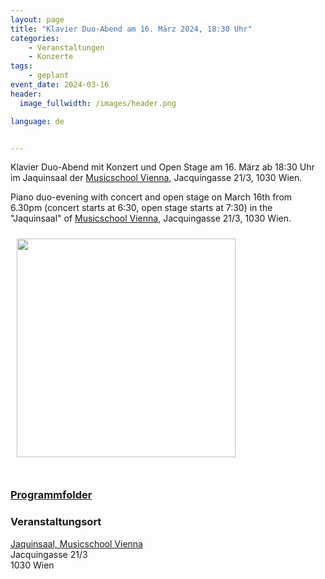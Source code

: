 ```yaml
---
layout: page
title: "Klavier Duo-Abend am 16. März 2024, 18:30 Uhr"
categories:
    - Veranstaltungen
    - Konzerte
tags:
    - geplant
event_date: 2024-03-16
header:
  image_fullwidth: /images/header.png

language: de


---
```



Klavier Duo-Abend mit Konzert und Open Stage am 16. März ab 18:30 Uhr im Jaquinsaal der [Musicschool Vienna](https://www.musicschoolvienna.com/), Jacquingasse 21/3, 1030 Wien.

Piano duo-evening with concert and open stage on March 16th from 6.30pm (concert starts at 6:30, open stage starts at 7:30) in the "Jaquinsaal" of [Musicschool Vienna](https://www.musicschoolvienna.com/), Jacquingasse 21/3, 1030 Wien.

<a href="/images/poster-2024-03-16.png"><img src="/images/poster-2024-03-16.png" style="float:left;" width="350px" hspace="10" vspace="10"></a>


<div style="clear: both;">&nbsp;</div>

### [Programmfolder](/files/2024-03-16-programm.pdf)

### Veranstaltungsort

<a href="https://www.arco-wien.at/">Jaquinsaal, Musicschool Vienna</a><br>
Jacquingasse 21/3<br>
1030 Wien<br>



<div
    data-service="googlemaps"
    data-id="!1m18!1m12!1m3!1d2659.7192873558456!2d16.38269097653893!3d48.1927598473177!2m3!1f0!2f0!3f0!3m2!1i1024!2i768!4f13.1!3m3!1m2!1s0x476d07635e60be51%3A0x1de7d0f1390ff2c0!2sJacquingasse%2021%2C%201030%20Wien!5e0!3m2!1sen!2sat!4v1704910538354!5m2!1sen!2sat"
    data-autoscale
></div>


